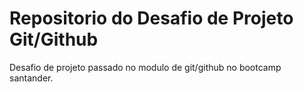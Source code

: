 # Repositorio do Desafio de Projeto Git/Github 
Desafio de projeto passado no modulo de git/github no bootcamp santander.
